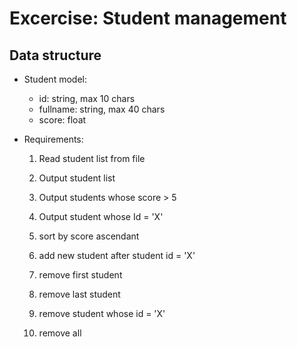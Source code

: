 # Excercise: Student management

## Data structure

- Student model: 
  + id: string, max 10 chars
  + fullname: string, max 40 chars
  + score: float
  
- Requirements:

  1. Read student list from file
  
  2. Output student list
  
  3. Output students whose score > 5
  
  4. Output student whose Id = 'X'
  
  5. sort by score ascendant
  
  6. add new student after student id = 'X'
  
  7. remove first student
  
  8. remove last student
  
  9. remove student whose id = 'X'
  
  10. remove all
